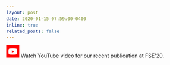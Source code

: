```yaml
---
layout: post
date: 2020-01-15 07:59:00-0400
inline: true
related_posts: false
---
```


[<img src="../assets/img/youtube.png" alt="img" width="35"/>](https://www.youtube.com/watch?v=gBbbiMAroYE) Watch YouTube video for our recent publication at FSE'20.
